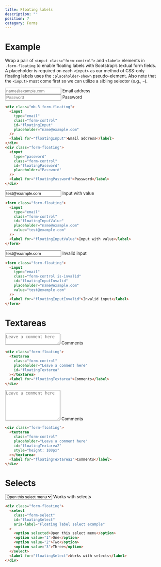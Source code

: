 ```yaml
---
title: Floating labels
description: ""
position: 7
category: Forms
---
```


# Example

Wrap a pair of `<input class="form-control">` and `<label>` elements in `.form-floating` to enable floating labels with Bootstrap’s textual form fields. A placeholder is required on each `<input>` as our method of CSS-only floating labels uses the `:placeholder-shown` pseudo-element. Also note that the `<input>` must come first so we can utilize a sibling selector (e.g., `~`).

<div class="bd-example">
  <div class="mb-3 form-floating">
    <input type="email" class="form-control" id="floatingInput" placeholder="name@example.com">
    <label for="floatingInput">Email address</label>
  </div>
  <div class="form-floating">
    <input type="password" class="form-control" id="floatingPassword" placeholder="Password">
    <label for="floatingPassword">Password</label>
  </div>
</div>

```html
<div class="mb-3 form-floating">
  <input
    type="email"
    class="form-control"
    id="floatingInput"
    placeholder="name@example.com"
  />
  <label for="floatingInput">Email address</label>
</div>
<div class="form-floating">
  <input
    type="password"
    class="form-control"
    id="floatingPassword"
    placeholder="Password"
  />
  <label for="floatingPassword">Password</label>
</div>
```

<div class="bd-example">
  <form class="form-floating">
    <input type="email" class="form-control" id="floatingInputValue" placeholder="name@example.com"
      value="test@example.com">
    <label for="floatingInputValue">Input with value</label>
  </form>
</div>

```html
<form class="form-floating">
  <input
    type="email"
    class="form-control"
    id="floatingInputValue"
    placeholder="name@example.com"
    value="test@example.com"
  />
  <label for="floatingInputValue">Input with value</label>
</form>
```

<div class="bd-example">
  <form class="form-floating">
    <input type="email" class="form-control is-invalid" id="floatingInputInvalid" placeholder="name@example.com"
      value="test@example.com">
    <label for="floatingInputInvalid">Invalid input</label>
  </form>
</div>

```html
<form class="form-floating">
  <input
    type="email"
    class="form-control is-invalid"
    id="floatingInputInvalid"
    placeholder="name@example.com"
    value="test@example.com"
  />
  <label for="floatingInputInvalid">Invalid input</label>
</form>
```

# Textareas

<div class="bd-example">
  <div class="form-floating">
    <textarea class="form-control" placeholder="Leave a comment here" id="floatingTextarea"></textarea>
    <label for="floatingTextarea">Comments</label>
  </div>
</div>

```html
<div class="form-floating">
  <textarea
    class="form-control"
    placeholder="Leave a comment here"
    id="floatingTextarea"
  ></textarea>
  <label for="floatingTextarea">Comments</label>
</div>
```

<div class="bd-example">
  <div class="form-floating">
    <textarea class="form-control" placeholder="Leave a comment here" id="floatingTextarea2"
      style="height: 100px"></textarea>
    <label for="floatingTextarea2">Comments</label>
  </div>
</div>

```html
<div class="form-floating">
  <textarea
    class="form-control"
    placeholder="Leave a comment here"
    id="floatingTextarea2"
    style="height: 100px"
  ></textarea>
  <label for="floatingTextarea2">Comments</label>
</div>
```

# Selects

<div class="bd-example">
  <div class="form-floating">
    <select class="form-select" id="floatingSelect" aria-label="Floating label select example">
      <option selected>Open this select menu</option>
      <option value="1">One</option>
      <option value="2">Two</option>
      <option value="3">Three</option>
    </select>
    <label for="floatingSelect">Works with selects</label>
  </div>
</div>

```html
<div class="form-floating">
  <select
    class="form-select"
    id="floatingSelect"
    aria-label="Floating label select example"
  >
    <option selected>Open this select menu</option>
    <option value="1">One</option>
    <option value="2">Two</option>
    <option value="3">Three</option>
  </select>
  <label for="floatingSelect">Works with selects</label>
</div>
```
